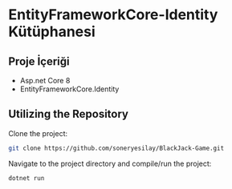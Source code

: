 # EntityFrameworkCore-Identity Kütüphanesi

## Proje İçeriği
- Asp.net Core 8
- EntityFrameworkCore.Identity

  
## Utilizing the Repository

Clone the project: 


```bash
git clone https://github.com/soneryesilay/BlackJack-Game.git
```

Navigate to the project directory and compile/run the project:
```bash
dotnet run
```

